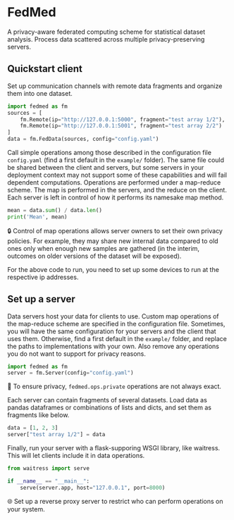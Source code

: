 # FedMed

A privacy-aware federated computing scheme 
for statistical dataset analysis. Process data
scattered across multiple privacy-preserving
servers.

## Quickstart client

Set up communication channels with remote
data fragments and organize them into one dataset.

```python
import fedmed as fm
sources = [
    fm.Remote(ip="http://127.0.0.1:5000", fragment="test array 1/2"),
    fm.Remote(ip="http://127.0.0.1:5001", fragment="test array 2/2")
]
data = fm.FedData(sources, config="config.yaml")
```

Call simple operations among those described in the 
configuration file `config.yaml` (find a first default
in the `example/` folder).
The same file could be shared between the client and 
servers, but some servers in your deployment
context may not support some of these
capabilities and will fail dependent computations. 
Operations are performed under a map-reduce scheme.
The map is performed in the servers, and the reduce
on the client. Each server 
is left in control of how it performs its namesake
map method. 

```python
mean = data.sum() / data.len()
print('Mean', mean)
```

:lock: Control of map operations allows server owners 
to set their own privacy policies. For example, 
they may share new internal data compared to 
old ones only when enough new samples are gathered
(in the interim, outcomes on older versions of the
dataset will be exposed).

For the above code to run, you need to set up
some devices to run at the respective ip addresses.


##  Set up a server

Data servers host your data for clients to use.
Custom map operations of the map-reduce scheme
are specified in the configuration file. Sometimes,
you will have the same configuration for your servers
and the client that uses them. Otherwise,
find a first default
in the `example/` folder, and replace the paths to
implementations with your own. Also remove any 
operations you do not want to support for privacy
reasons.

```python
import fedmed as fm
server = fm.Server(config="config.yaml")
```

:construction: To ensure privacy,
`fedmed.ops.private` operations are not always exact.

Each server can contain fragments of several datasets.
Load data as pandas dataframes or combinations
of lists and dicts, and set them as fragments
like below.

```python
data = [1, 2, 3]
server["test array 1/2"] = data
```

Finally, run your server with a flask-supporing
WSGI library, like waitress. 
This will let clients include it in data operations.

```python
from waitress import serve

if __name__ == "__main__":
    serve(server.app, host="127.0.0.1", port=8000)
```

:globe_with_meridians: Set up a reverse proxy server to restrict
who can perform operations on your system.
